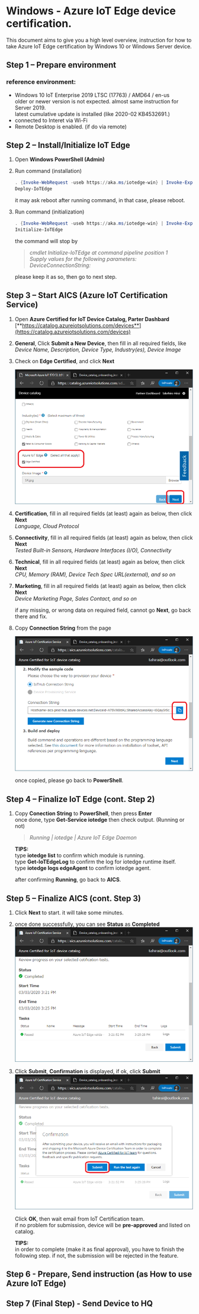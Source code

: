 # Windows - Azure IoT Edge device certification. 

This document aims to give you a high level overview, instruction for how to take Azure IoT Edge certification by Windows 10 or Windows Server device.

## Step 1 – Prepare environment 

### reference environment:
* Windows 10 IoT Enterprise 2019 LTSC (17763) / AMD64 / en-us  
older or newer version is not expected. almost same instruction for Server 2019.  
latest cumulative update is installed (like 2020-02 KB4532691.)
* connected to Interet via Wi-Fi
* Remote Desktop is enabled. (if do via remote)

## Step 2 – Install/Initialize IoT Edge 
1. Open **Windows PowerShell (Admin)**
2. Run command (installation)  
    ```powershell
    . {Invoke-WebRequest -useb https://aka.ms/iotedge-win} | Invoke-Expression; `
    Deploy-IoTEdge
    ```
    it may ask reboot after running command, in that case, please reboot.  
  
3. Run command (initialization)
    ```powershell
    . {Invoke-WebRequest -useb https://aka.ms/iotedge-win} | Invoke-Expression; `
    Initialize-IoTEdge
    ```
    the command will stop by  
    > *cmdlet Initialize-IoTEdge at command pipeline position 1*  
    > *Supply values for the following parameters:*  
    > *DeviceConnectionString:*  
      
    please keep it as so, then go to next step.
    
## Step 3 – Start AICS (Azure IoT Certification Service)
1. Open **Azure Certified for IoT Device Catalog, Parter Dashbard**  
    [**https://catalog.azureiotsolutions.com/devices**](https://catalog.azureiotsolutions.com/devices)  
  
2. **General**, Click **Submit a New Device**, then fill in all required fields, like  
    *Device Name, Description, Device Type, Industry(es), Device Image*  
3. Check on **Edge Certified**, and click **Next**  

    ![AICS Screen 01](./media/aics-01.png)  

4. **Certification**, fill in all required fields (at least) again as below, then click **Next**  
    *Language, Cloud Protocol*  
  
5. **Connectivity**, fill in all required fields (at least) again as below, then click **Next**  
    *Tested Built-in Sensors, Hardware Interfaces (I/O), Connectivity*  
  
6. **Technical**, fill in all required fields (at least) again as below, then click **Next**  
    *CPU, Memory (RAM), Device Tech Spec URL(external), and so on*  
  
7. **Marketing**, fill in all required fields (at least) again as below, then click **Next**  
    *Device Marketing Page, Sales Contact, and so on*  
  
    if any missing, or wrong data on required field, cannot go **Next**, go back there and fix.

8. Copy **Connection String** from the page

    ![AICS Screen 02](./media/aics-02.png)  

    once copied, please go back to **PowerShell**.

## Step 4 – Finalize IoT Edge (cont. Step 2)
1. Copy **Conection String** to **PowerShell**, then press **Enter**  
    once done, type **Get-Service iotedge** then check output.  (Running or not) 
    > *Running | iotedge | Azure IoT Edge Daemon*  
    
    **TIPS:**  
    type **iotedge list** to confirm which module is running.  
    type **Get-IoTEdgeLog** to confirm the log for iotedge runtime itself.  
    type **iotedge logs edgeAgent** to confirm iotedge agent.  
      
    after confirming **Running**, go back to **AICS**.  

## Step 5 – Finalize AICS (cont. Step 3)
1. Click **Next** to start. it will take some minutes.  
2. once done successfully, you can see **Status** as **Completed**  
    ![AICS Screen 03](./media/aics-03.png)  
3. Click **Submit**, **Confirmation** is displayed, if ok, click **Submit**  
    ![AICS Screen 04](./media/aics-04.png)  

    Click **OK**, then wait email from IoT Certification team.  
    if no problem for submission, device will be **pre-approved** and listed on catalog.

    **TIPS:**  
    in order to complete (make it as final approval), you have to finish the following step.  if not, the submission will be rejected in the feature.

## Step 6 - Prepare, Send instruction (as How to use Azure IoT Edge)

## Step 7 (Final Step) - Send Device to HQ

